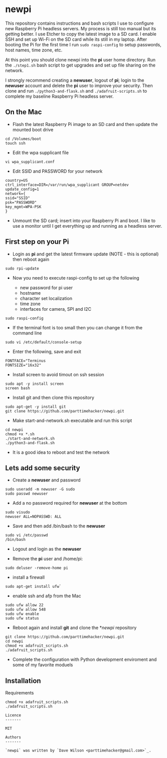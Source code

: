 # newpi

This repository contains instructions and bash scripts I use to configure new Raspberry Pi headless servers. My process is still too manual but its getting better. I use Etcher to copy the latest image to a SD card. I enable SSH and set up Wi-Fi on the SD card while its still in my laptop. After booting the Pi for the first time I run `sudo raspi-config` to setup passwords, host names, time zone, etc. 

At this point you should clone newpi into the **pi** user home directory. Run the `./step1.sh` bash script to get upgrades and set up file sharing on the network.

I strongly recommend creating a **newuser**, logout of **pi**; login to the **newuser** account and delete the **pi** user to improve your security. Then clone and run `./python3-and-flask.sh` and `./adafruit-scripts.sh` to complete my baseline Raspberry Pi headless server.

## On the Mac

- Flash the latest Raspberry Pi image to an SD card and then update the mounted boot drive

```
cd /Volumes/boot
touch ssh
```
- Edit the wpa supplicant file
```
vi wpa_supplicant.conf
```
- Edit SSID and PASSWORD for your network
```
country=US
ctrl_interface=DIR=/var/run/wpa_supplicant GROUP=netdev
update_config=1
network={
ssid="SSID"
psk="PASSWORD"
key_mgmt=WPA-PSK
}
```
- Unmount the SD card; insert into your Raspberry Pi and boot.  I like to use a monitor until I get everything up and running as a headless server. 

## First step on your Pi

- Login as **pi** and get the latest firmware update (NOTE - this is optional) then reboot again
```
sudo rpi-update
```
- Now you need to execute raspi-config to set up the following

  * new password for pi user
  * hostname 
  * character set localization
  * time zone
  * interfaces for camera, SPI and I2C
  
```
sudo raspi-config 
```

- If the terminal font is too small then you can change it from the command line
```
sudo vi /etc/default/console-setup 
```
- Enter the following, save and exit
```
FONTFACE="Terminus
FONTSIZE="16x32"
```
- Install screen to avoid timout on ssh session
```
sudo apt -y install screen
screen bash
```
- Install git and then clone this repository
```
sudo apt-get -y install git
git clone https://github.com/parttimehacker/newpi.git
```
- Make start-and-network.sh executable and run this script
```
cd newpi
chmod +x *.sh
./start-and-network.sh
./python3-and-flask.sh
```
- It is a good idea to reboot and test the network

## Lets add some security

- Create a **newuser** and password
```
sudo useradd -m newuser -G sudo
sudo passwd newuser
```

- Add a no password required for **newuser** at the bottom
```
sudo visudo
newuser ALL=NOPASSWD: ALL
```
- Save and then add /bin/bash to the **newuser**
```
sudo vi /etc/passwd
/bin/bash
```
- Logout and login as the **newuser**

- Remove the **pi** user and /home/pi:

`sudo deluser -remove-home pi`

- install a firewall

```
sudo apt-get install ufw`
```

- enable ssh and afp from the Mac

```
sudo ufw allow 22
sudo ufw allow 548
sudo ufw enable
sudo ufw status
```

- Reboot again and install **git** and clone the **newpi* repository

```
git clone https://github.com/parttimehacker/newpi.git
cd newpi
chmod +x adafruit_scripts.sh
./adafruit_scripts.sh
```

- Complete the configuration with Python development enviroment and some of my favorite moduels

     
Installation
------------
        
Requirements

```
chmod +x adafruit_scripts.sh
./adafruit_scripts.sh

Licence
-------

MIT

Authors
-------

`newpi` was written by `Dave Wilson <parttimehacker@gmail.com>`_.
